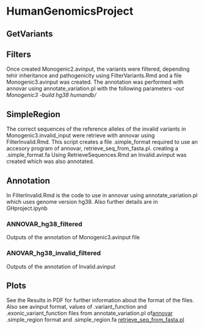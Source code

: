 # HumanGenomicsProject

## GetVariants

## Filters
Once created Monogenic2.avinput, the variants were filtered, depending tehir inheritance and pathogenicity using FilterVariants.Rmd and a file Monogenic3.avinput was created.
The annotation was performed with annovar using annotate_variation.pl with the following parameters
*-out Monogenic3 -build hg38  humandb/*

## SimpleRegion
The correct sequences of the reference alleles of the invalid variants in Monogenic3.invalid_input were retrieve with annovar using FilterInvalid.Rmd. 
This script creates a file .simple_format required to use an accesory program of annovar, retrieve_seq_from_fasta.pl. creating a .simple_format.fa 
Using RetrieveSequences.Rmd an Invalid.avinput was created which was also annotated.

## Annotation 
In FilterInvalid.Rmd is the code to use in annovar using annotate_variation.pl which uses genome version hg38. Also further details are in GHproject.ipynb

### ANNOVAR_hg38_filtered
Outputs of the annotation of Monogenic3.avinput file

### ANOVAR_hg38_invalid_filtered
Outputs of the annotation of Invalid.avinput

## Plots

See the Results in PDF for further information about the format of the files.
Also see 
avinput format, values of .variant_function and .exonic_variant_function files from annotate_variation.pl of[annovar](https://annovar.openbioinformatics.org/en/latest/user-guide/gene/)
.simple_region format and .simple_region.fa [retrieve_seq_from_fasta.pl](https://annovar.openbioinformatics.org/en/latest/misc/accessory/#retrieve_seq_from_fasta-retrieve-nucleotideprotein-sequences)
